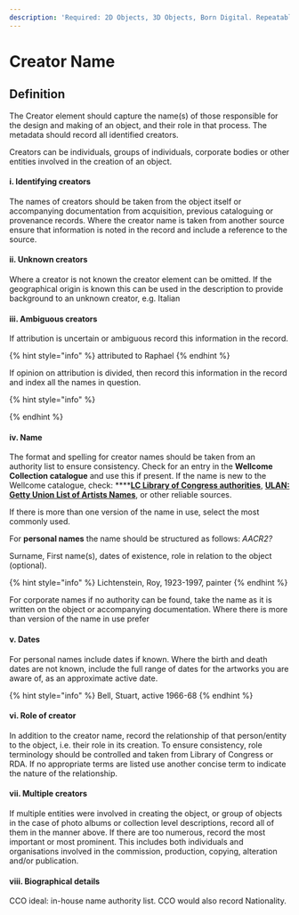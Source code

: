 ```yaml
---
description: 'Required: 2D Objects, 3D Objects, Born Digital. Repeatable'
---
```


# Creator Name

## Definition

The Creator element should capture the name\(s\) of those responsible for the design and making of an object, and their role in that process. The metadata should record all identified creators.

Creators can be individuals, groups of individuals, corporate bodies or other entities involved in the creation of an object.

#### i. Identifying creators

The names of creators should be taken from the object itself or accompanying documentation from acquisition, previous cataloguing or provenance records. Where the creator name is taken from another source ensure that information is noted in the record and include a reference to the source.

#### ii. Unknown creators

Where a creator is not known the creator element can be omitted. If the geographical origin is known this can be used in the description to provide background to an unknown creator, e.g. Italian

#### iii. Ambiguous creators

If attribution is uncertain or ambiguous record this information in the record. 

{% hint style="info" %}
attributed to Raphael 
{% endhint %}

If opinion on attribution is divided, then record this information in the record and index all the names in question. 

{% hint style="info" %}

{% endhint %}

#### iv. Name

The format and spelling for creator names should be taken from an authority list to ensure consistency. Check for an entry in the **Wellcome Collection catalogue** and use this if present. If the name is new to the Wellcome catalogue, check: ****[**LC Library of Congress authorities**](https://authorities.loc.gov/), [**ULAN: Getty Union List of Artists Names**](http://www.getty.edu/research/tools/vocabularies/ulan/), or other reliable sources.

If there is more than one version of the name in use, select the most commonly used.

For **personal names** the name should be structured as follows: _AACR2?_

Surname, First name\(s\), dates of existence, role in relation to the object \(optional\). 

{% hint style="info" %}
Lichtenstein, Roy, 1923-1997, painter
{% endhint %}

For corporate names if no authority can be found, take the name as it is written on the object or accompanying documentation. Where there is more than version of the name in use prefer

#### v. Dates

For personal names include dates if known. Where the birth and death dates are not known, include the full range of dates for the artworks you are aware of, as an approximate active date. 

{% hint style="info" %}
Bell, Stuart, active 1966-68
{% endhint %}

#### vi. Role of creator

In addition to the creator name, record the relationship of that person/entity to the object, i.e. their role in its creation. To ensure consistency, role terminology should be controlled and taken from Library of Congress or RDA. If no appropriate terms are listed use another concise term to indicate the nature of the relationship.

#### vii. Multiple creators

If multiple entities were involved in creating the object, or group of objects in the case of photo albums or collection level descriptions, record all of them in the manner above. If there are too numerous, record the most important or most prominent. This includes both individuals and organisations involved in the commission, production, copying, alteration and/or publication.

#### viii. Biographical details

CCO ideal: in-house name authority list. CCO would also record Nationality.


